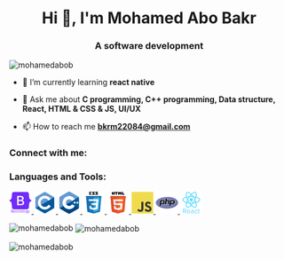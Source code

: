
<h1 align="center">Hi 👋, I'm Mohamed Abo Bakr</h1>
<h3 align="center">A software development</h3>

<p align="left"> <img src="https://komarev.com/ghpvc/?username=mohamedabob&label=Profile%20views&color=0e75b6&style=flat" alt="mohamedabob" /> </p>

- 🌱 I’m currently learning **react native**

- 💬 Ask me about **C programming, C++ programming, Data structure, React, HTML & CSS & JS, UI/UX**

- 📫 How to reach me **bkrm22084@gmail.com**

<h3 align="left">Connect with me:</h3>
<p align="left">
</p>

<h3 align="left">Languages and Tools:</h3>
<p align="left"> <a href="https://getbootstrap.com" target="_blank" rel="noreferrer"> <img src="https://raw.githubusercontent.com/devicons/devicon/master/icons/bootstrap/bootstrap-plain-wordmark.svg" alt="bootstrap" width="40" height="40"/> </a> <a href="https://www.cprogramming.com/" target="_blank" rel="noreferrer"> <img src="https://raw.githubusercontent.com/devicons/devicon/master/icons/c/c-original.svg" alt="c" width="40" height="40"/> </a> <a href="https://www.w3schools.com/cpp/" target="_blank" rel="noreferrer"> <img src="https://raw.githubusercontent.com/devicons/devicon/master/icons/cplusplus/cplusplus-original.svg" alt="cplusplus" width="40" height="40"/> </a> <a href="https://www.w3schools.com/css/" target="_blank" rel="noreferrer"> <img src="https://raw.githubusercontent.com/devicons/devicon/master/icons/css3/css3-original-wordmark.svg" alt="css3" width="40" height="40"/> </a> <a href="https://www.w3.org/html/" target="_blank" rel="noreferrer"> <img src="https://raw.githubusercontent.com/devicons/devicon/master/icons/html5/html5-original-wordmark.svg" alt="html5" width="40" height="40"/> </a> <a href="https://developer.mozilla.org/en-US/docs/Web/JavaScript" target="_blank" rel="noreferrer"> <img src="https://raw.githubusercontent.com/devicons/devicon/master/icons/javascript/javascript-original.svg" alt="javascript" width="40" height="40"/> </a> <a href="https://www.php.net" target="_blank" rel="noreferrer"> <img src="https://raw.githubusercontent.com/devicons/devicon/master/icons/php/php-original.svg" alt="php" width="40" height="40"/> </a> <a href="https://reactjs.org/" target="_blank" rel="noreferrer"> <img src="https://raw.githubusercontent.com/devicons/devicon/master/icons/react/react-original-wordmark.svg" alt="react" width="40" height="40"/> </a> </p>

<p><img align="left" src="https://github-readme-stats.vercel.app/api/top-langs?username=mohamedabob&show_icons=true&locale=en&layout=compact" alt="mohamedabob" /></p>

<p>&nbsp;<img align="center" src="https://github-readme-stats.vercel.app/api?username=mohamedabob&show_icons=true&locale=en" alt="mohamedabob" /></p>

<p><img align="center" src="https://github-readme-streak-stats.herokuapp.com/?user=mohamedabob&" alt="mohamedabob" /></p>
